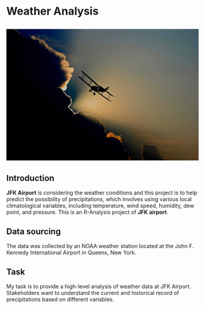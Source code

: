 # Weather Analysis

![](aircraft-1813731_1280.jpg)
---

## Introduction
**JFK Airport** is considering the weather conditions and this project is to help predict the possibility of precipitations, which involves using various local climatological variables, including temperature, wind speed, humidity, dew point, and pressure. This is an R-Analysis project of **JFK airport**. 

## Data sourcing
The data was collected by an NOAA weather station located at the John F. Kennedy International Airport in Queens, New York. 

## Task
My task is to provide a high-level analysis of weather data at JFK Airport. Stakeholders want to understand the current and historical record of precipitations based on different variables. 
